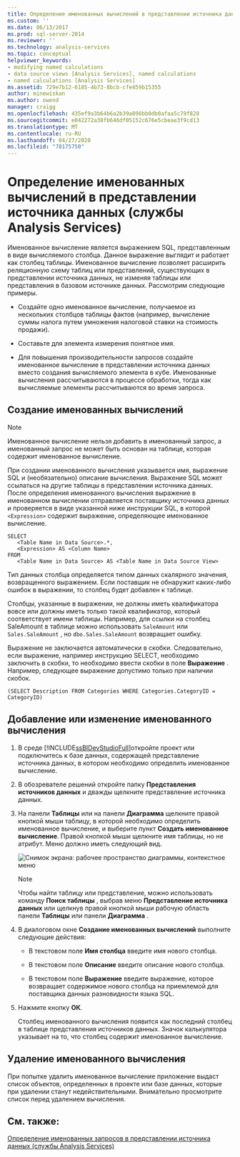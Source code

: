 ```yaml
---
title: Определение именованных вычислений в представлении источника данных (Analysis Services) | Документация Майкрософт
ms.custom: ''
ms.date: 06/13/2017
ms.prod: sql-server-2014
ms.reviewer: ''
ms.technology: analysis-services
ms.topic: conceptual
helpviewer_keywords:
- modifying named calculations
- data source views [Analysis Services], named calculations
- named calculations [Analysis Services]
ms.assetid: 729e7b12-6185-4b73-8bcb-cfe459b15355
author: minewiskan
ms.author: owend
manager: craigg
ms.openlocfilehash: 435ef9a3b64b6a2b39a898bb0db0afaa5c79f828
ms.sourcegitcommit: e042272a38fb646df05152c676e5cbeae3f9cd13
ms.translationtype: MT
ms.contentlocale: ru-RU
ms.lasthandoff: 04/27/2020
ms.locfileid: "78175750"
---
```

# <a name="define-named-calculations-in-a-data-source-view-analysis-services"></a>Определение именованных вычислений в представлении источника данных (службы Analysis Services)
  Именованное вычисление является выражением SQL, представленным в виде вычисляемого столбца. Данное выражение выглядит и работает как столбец таблицы. Именованное вычисление позволяет расширить реляционную схему таблиц или представлений, существующих в представлении источника данных, не изменяя таблицы или представления в базовом источнике данных. Рассмотрим следующие примеры.

-   Создайте одно именованное вычисление, получаемое из нескольких столбцов таблицы фактов (например, вычисление суммы налога путем умножения налоговой ставки на стоимость продажи).

-   Составьте для элемента измерения понятное имя.

-   Для повышения производительности запросов создайте именованное вычисление в представлении источника данных вместо создания вычисляемого элемента в кубе. Именованные вычисления рассчитываются в процессе обработки, тогда как вычисляемые элементы рассчитываются во время запроса.

## <a name="creating-named-calculations"></a>Создание именованных вычислений

> [!NOTE]
>  Именованное вычисление нельзя добавить в именованный запрос, а именованный запрос не может быть основан на таблице, которая содержит именованное вычисление.

 При создании именованного вычисления указывается имя, выражение SQL и (необязательно) описание вычисления. Выражение SQL может ссылаться на другие таблицы в представлении источника данных. После определения именованного вычисления выражение в именованном вычислении отправляется поставщику источника данных и проверяется в виде указанной ниже инструкции SQL, в которой `<Expression>` содержит выражение, определяющее именованное вычисление.

```
SELECT 
   <Table Name in Data Source>.*, 
   <Expression> AS <Column Name> 
FROM 
   <Table Name in Data Source> AS <Table Name in Data Source View>
```

 Тип данных столбца определяется типом данных скалярного значения, возвращенного выражением. Если поставщик не обнаружит каких-либо ошибок в выражении, то столбец будет добавлен к таблице.

 Столбцы, указанные в выражении, не должны иметь квалификатора вовсе или должны иметь только такой квалификатор, который соответствует имени таблицы. Например, для ссылки на столбец SaleAmount в таблице можно использовать `SaleAmount` или `Sales.SaleAmount` , но `dbo.Sales.SaleAmount` возвращает ошибку.

 Выражение не заключается автоматически в скобки. Следовательно, если выражение, например инструкцию SELECT, необходимо заключить в скобки, то необходимо ввести скобки в поле **Выражение** . Например, следующее выражение допустимо только при наличии скобок.

```
(SELECT Description FROM Categories WHERE Categories.CategoryID = CategoryID)
```

## <a name="add-or-edit-a-named-calculation"></a>Добавление или изменение именованного вычисления

1.  В среде [!INCLUDE[ssBIDevStudioFull](../../includes/ssbidevstudiofull-md.md)]откройте проект или подключитесь к базе данных, содержащей представление источника данных, в котором необходимо определить именованное вычисление.

2.  В обозревателе решений откройте папку **Представления источников данных** и дважды щелкните представление источника данных.

3.  На панели **Таблицы** или на панели **Диаграмма** щелкните правой кнопкой мыши таблицу, в которой необходимо определить именованное вычисление, и выберите пункт **Создать именованное вычисление**. Правой кнопкой мыши щелкните имя таблицы, но не атрибут. Меню должно иметь следующий вид.

     ![Снимок экрана: рабочее пространство диаграммы, контекстное меню](../media/ssas-olapdsv-diagram.gif "Снимок экрана: рабочее пространство диаграммы, контекстное меню")

    > [!NOTE]
    >  Чтобы найти таблицу или представление, можно использовать команду **Поиск таблицы** , выбрав меню **Представление источника данных** или щелкнув правой кнопкой мыши рабочую область панели **Таблицы** или панели **Диаграмма** .

4.  В диалоговом окне **Создание именованных вычислений** выполните следующие действия:

    -   В текстовом поле **Имя столбца** введите имя нового столбца.

    -   В текстовом поле **Описание** введите описание нового столбца.

    -   В текстовом поле **Выражение** введите выражение, которое возвращает содержимое нового столбца на приемлемой для поставщика данных разновидности языка SQL.

5.  Нажмите кнопку **ОК**.

     Столбец именованного вычисления появится как последний столбец в таблице представления источников данных. Значок калькулятора указывает на то, что столбец содержит именованное вычисление.

## <a name="delete-a-named-calculation"></a>Удаление именованного вычисления
 При попытке удалить именованное вычисление приложение выдаст список объектов, определенных в проекте или базе данных, которые при удалении станут недействительными. Внимательно просмотрите список перед удалением вычисления.

## <a name="see-also"></a>См. также:
 [Определение именованных запросов в представлении источника данных (службы Analysis Services)](define-named-queries-in-a-data-source-view-analysis-services.md)


